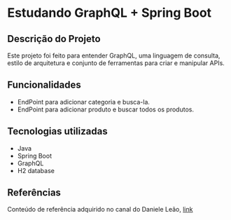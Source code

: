 # Estudando GraphQL + Spring Boot

## Descrição do Projeto

Este projeto foi feito para entender GraphQL, uma linguagem de consulta, estilo de arquitetura e conjunto de ferramentas para criar e manipular APIs.

## Funcionalidades

- EndPoint para adicionar categoria e busca-la.
- EndPoint para adicionar produto e buscar todos os produtos.

## Tecnologias utilizadas

- Java
- Spring Boot
- GraphQL
- H2 database

## Referências

Conteúdo de referência adquirido no canal do Daniele Leão, [link](https://youtu.be/SPu77SaK-Hk?si=VceF1AjHE_W2nqYP)
